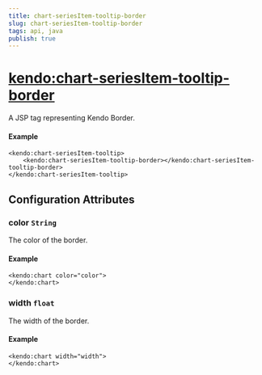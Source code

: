 ```yaml
---
title: chart-seriesItem-tooltip-border
slug: chart-seriesItem-tooltip-border
tags: api, java
publish: true
---
```


# <kendo:chart-seriesItem-tooltip-border>
A JSP tag representing Kendo Border.

#### Example
    <kendo:chart-seriesItem-tooltip>
        <kendo:chart-seriesItem-tooltip-border></kendo:chart-seriesItem-tooltip-border>
    </kendo:chart-seriesItem-tooltip>


## Configuration Attributes


### color `String`

The color of the border.

#### Example
    <kendo:chart color="color">
    </kendo:chart>



### width `float`

The width of the border.

#### Example
    <kendo:chart width="width">
    </kendo:chart>


